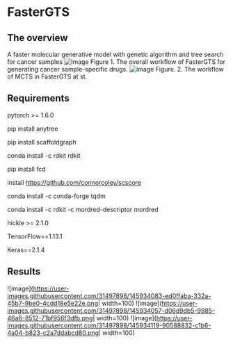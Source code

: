 # FasterGTS
## The overview
A faster molecular generative model with genetic algorithm and tree search for cancer samples
![image](https://user-images.githubusercontent.com/31497898/145931441-5c5dd07f-ab61-4b1c-8e56-b3087e29716c.png)
Figure 1. The overall workflow of FasterGTS for generating cancer sample-specific drugs.
![image](https://user-images.githubusercontent.com/31497898/145931614-9f2705e5-b899-4273-853d-fe06a38e43d4.png)
Figure. 2. The workflow of MCTS in FasterGTS at st.


## Requirements
pytorch >= 1.6.0

pip install anytree

pip install scaffoldgraph

conda install -c rdkit rdkit

pip install fcd

install https://github.com/connorcoley/scscore

conda install -c conda-forge tqdm

conda install -c rdkit -c mordred-descriptor mordred

hickle >= 2.1.0

TensorFlow==1.13.1

Keras==2.1.4

## Results
![image](https://user-images.githubusercontent.com/31497898/145934083-ed0ffaba-332a-45b7-9be0-4cdd18e5e22e.png| width=100)
![image](https://user-images.githubusercontent.com/31497898/145934057-d06d9db5-9985-46a6-8512-71bf956f3dfb.png| width=100) 
![image](https://user-images.githubusercontent.com/31497898/145934119-90588832-c1b6-4a04-b823-c2a7ddabcd80.png| width=100)

